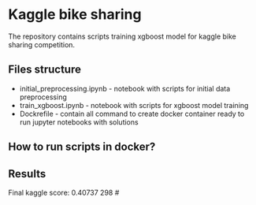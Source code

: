 # Kaggle bike sharing

The repository contains scripts training xgboost model for kaggle bike sharing competition.


## Files structure
- initial_preprocessing.ipynb - notebook with scripts for initial data preprocessing
- train_xgboost.ipynb - notebook with scripts for xgboost model training
- Dockrefile - contain all command to create docker container ready to run jupyter notebooks with solutions


## How to run scripts in docker?


## Results

Final kaggle score: 0.40737
298 #
